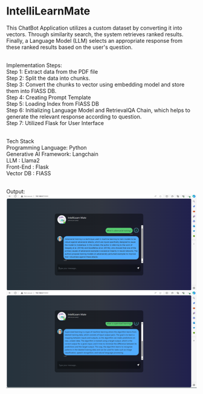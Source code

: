 # IntelliLearnMate<br/>
This ChatBot Application utilizes a custom dataset by converting it into vectors. Through similarity search, the system retrieves ranked results. Finally, a Language Model (LLM) selects an appropriate response from these ranked results based on the user's question.<br/><br/>

Implementation Steps:<br/>
Step 1: Extract data from the PDF file <br/>
Step 2: Split the data into chunks.<br/>
Step 3: Convert the chunks to vector using embedding model and store them into FIASS DB.<br/>
Step 4: Creating Prompt Template<br/>
Step 5: Loading Index from FIASS DB<br/>
Step 6: Initializing Language Model and RetrievalQA Chain, which helps to generate the relevant response according to question. <br/>
Step 7: Utilized Flask for User Interface <br/><br/>

Tech Stack<br/>
Programming Language: Python<br/>
Generative AI Framework: Langchain<br/>
LLM : Llama2<br/>
Front-End : Flask<br/>
Vector DB : FIASS<br/><br/>

Output:<br/>
![Alt text](https://github.com/pneel27/IntelliLearnMate/blob/main/Screenshot%20(161).png?raw=true "SampleOutput1") <br/>
![Alt text](https://github.com/pneel27/IntelliLearnMate/blob/main/Screenshot%20(162).png?raw=true "SampleOutput2") 
